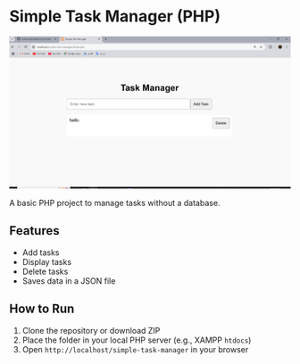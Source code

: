 # Simple Task Manager (PHP)
![Screenshot](screenshot.png)

A basic PHP project to manage tasks without a database.

## Features
- Add tasks
- Display tasks
- Delete tasks
- Saves data in a JSON file

## How to Run
1. Clone the repository or download ZIP
2. Place the folder in your local PHP server (e.g., XAMPP `htdocs`)
3. Open `http://localhost/simple-task-manager` in your browser
